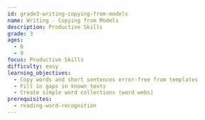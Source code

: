 ```yaml
---
id: grade3-writing-copying-from-models
name: Writing - Copying from Models
description: Productive Skills
grade: 3
ages:
  - 8
  - 9
focus: Productive Skills
difficulty: easy
learning_objectives:
  - Copy words and short sentences error-free from templates
  - Fill in gaps in known texts
  - Create simple word collections (word webs)
prerequisites:
  - reading-word-recognition
---
```


